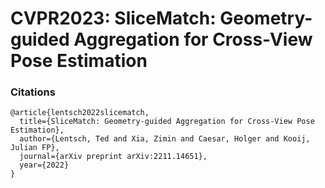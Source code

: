 # CVPR2023: SliceMatch: Geometry-guided Aggregation for Cross-View Pose Estimation







### Citations
```
@article{lentsch2022slicematch,
  title={SliceMatch: Geometry-guided Aggregation for Cross-View Pose Estimation},
  author={Lentsch, Ted and Xia, Zimin and Caesar, Holger and Kooij, Julian FP},
  journal={arXiv preprint arXiv:2211.14651},
  year={2022}
}
```
